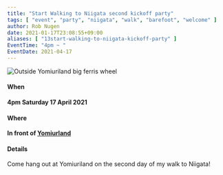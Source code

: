```yaml
---
title: "Start Walking to Niigata second kickoff party"
tags: [ "event", "party", "niigata", "walk", "barefoot", "welcome" ]
author: Rob Nugen
date: 2021-01-17T23:08:55+09:00
aliases: [ "13start-walking-to-niigata-kickoff-party" ]
EventTime: "4pm ~ "
EventDate: 2021-04-17
---
```


<img
src="//b.robnugen.com/journal/2020/walk/2020_jun_30_rob_ferris_wheel.jpg"
alt="Outside Yomiuriland big ferris wheel"
class="title" />

#### When

**4pm Saturday 17 April 2021**

#### Where

**In front of [Yomiurland](https://goo.gl/maps/R4GdFan8VxUguJbk9)**

#### Details

Come hang out at Yomiuriland on the second day of my walk to Niigata!
